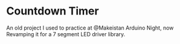 # Countdown Timer
An old project I used to practice at @Makeistan Arduino Night, now Revamping it for a 7 segment LED driver library.
